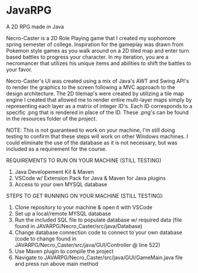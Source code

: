 # JavaRPG

A 2D RPG made in Java

Necro-Caster is a 2D Role Playing game that I created my sophomore spring semester of college.
Inspiration for the gameplay was drawn from Pokemon style games as you walk around on a 2D tiled map and enter turn based battles to progress your character.
In my iteration, you are a necromancer that utilizes his unique items and abilities to shift the battles to your favor.

Necro-Caster's UI was created using a mix of Java's AWT and Swing API's to render the graphics to the screen following a MVC approach to the design architecture.
The 2D tilemap's were created by utilizing a tile map engine I created that allowed me to render entire multi-layer maps simply by representing
each layer as a matrix of integer ID's. Each ID corresponds to a specific .png that is rendered in place of the ID. These .png's can be found in
the resources folder of the project.

NOTE: This is not guaranteed to work on your machine, I'm still doing testing to confirm that these steps will work on other Windows machines.
      I could eliminate the use of the database as it is not necessary, but was included as a requirement for the course.

REQUIREMENTS TO RUN ON YOUR MACHINE (STILL TESTING)
1. Java Developement Kit & Maven
2. VSCode w/ Extension Pack for Java & Maven for Java plugins
2. Access to your own MYSQL database

STEPS TO GET RUNNING ON YOUR MACHINE (STILL TESTING):

1. Clone repository to your machine & open it with VSCode
2. Set up a local/remote MYSQL database
3. Run the included SQL file to populate database w/ required data (file found in JAVARPG/Necro_Caster/src/java/Database)
4. Change database connection code to connect to your own database (code to change found in JAVARPG/Necro_Caster/src/java/GUI/Controller @ line 522)
5. Use Maven plugin to compile the project
6. Navigate to JAVARPG/Necro_Caster/src/java/GUI/GameMain.java file and press run above main method

